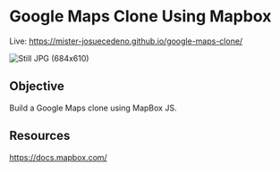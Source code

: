 # Google Maps Clone Using Mapbox

Live: https://mister-josuecedeno.github.io/google-maps-clone/

![Still JPG (684x610)](https://user-images.githubusercontent.com/47830532/108003160-76eeec80-6fb7-11eb-8921-548c7d799ba1.jpg)

## Objective

Build a Google Maps clone using MapBox JS.

## Resources

https://docs.mapbox.com/
